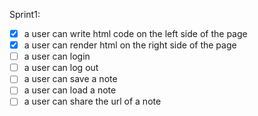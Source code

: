 Sprint1:

-[X] a user can write html code on the left side of the page
-[X] a user can render html on the right side of the page
-[ ] a user can login
-[ ] a user can log out
-[ ] a user can save a note
-[ ] a user can load a note
-[ ] a user can share the url of a note
